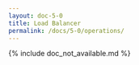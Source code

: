```yaml
---
layout: doc-5-0
title: Load Balancer
permalink: /docs/5-0/operations/
---
```


{% include doc_not_available.md %}